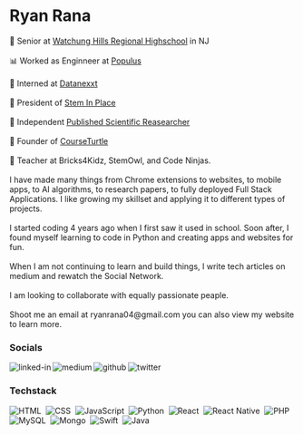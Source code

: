 
<!--

**RyanRana/ryanrana** is a ✨ _special_ ✨ repository because its `README.md` (this file) appears on your GitHub profile.

Here are some ideas to get you started:

- 🔭 I’m currently working on ...
- 🌱 I’m currently learning ...
- 👯 I’m looking to collaborate on ...
- 🤔 I’m looking for help with ...
- 💬 Ask me about ...
- 📫 How to reach me: ...
- 😄 Pronouns: ...
- ⚡ Fun fact: ...
-->
<h1>Ryan Rana</h1>
📌 Senior at <a href="https://www.whrhs.org/">Watchung Hills Regional Highschool</a> in NJ <br><br>
📊 Worked as Enginneer at <a href="https://www.populustrading.com/">Populus</a> <br><br>
🌲 Interned at <a href="https://datanexxt.com/">Datanexxt</a><br><br>
🦋 President of <a href="https://www.steminplace.com/">Stem In Place</a><br><br>
🧬 Independent <a href="https://scholar.google.com/citations?user=oHYO5bsAAAAJ&hl=en" > Published Scientific Reasearcher</a><br><br>
🐢 Founder of <a href="https://www.courseturtle.com/">CourseTurtle</a><br><br>
🙊 Teacher at Bricks4Kidz, StemOwl, and Code Ninjas.
<br><br>
I have made many things from Chrome extensions to websites, to mobile apps, to AI algorithms, to research papers, to fully deployed Full Stack Applications. I like growing my skillset and applying it to different types of projects.
<br><br>
 I started coding 4 years ago when I first saw it used in school. Soon after, I found myself learning to code in Python and creating apps and websites for fun. 
<br><br>
When I am not continuing to learn and build things, I write tech articles on medium and rewatch the Social Network. 
<br><br>
I am looking to collaborate with equally passionate peaple.
<br><br>
Shoot me an email at ryanrana04@gmail.com you can also view my website to learn more.
<br>
<h3>Socials</h3>
<a href="https://www.linkedin.com/in/ryan-rana-544b761b3/"><img align="left" alt="linked-in" src="https://img.shields.io/badge/linkedin-%230077B5.svg?&style=for-the-badge&logo=linkedin&logoColor=white" /></a>
<a href="https://theryanrana.medium.com/"><img align="left" alt="medium" src="https://img.shields.io/badge/medium-%2312100E.svg?&style=for-the-badge&logo=medium&logoColor=white" /></a>
<a href="https://github.com/RyanRana"><img align="left" alt="github" src="https://img.shields.io/badge/GitHub-100000?style=for-the-badge&logo=github&logoColor=white" /></a>
<a href="https://twitter.com/itsryanrana"><img align="left" alt="twitter" src="https://img.shields.io/badge/Twitter-1DA1F2?style=for-the-badge&logo=twitter&logoColor=white" /></a>
<br>
<h3> Techstack</h3>

![HTML](https://img.shields.io/badge/-HTML-05122A?style=flat&logo=HTML5)&nbsp;
![CSS](https://img.shields.io/badge/-CSS-05122A?style=flat&logo=CSS3&logoColor=1572B6)&nbsp;
![JavaScript](https://img.shields.io/badge/-JavaScript-05122A?style=flat&logo=javascript)&nbsp;
![Python](https://img.shields.io/badge/Python-05122A?style=flat&logo=python&logoColor=blue)&nbsp;
![React](https://img.shields.io/badge/React-05122A?style=flat&logo=react&logoColor=61DAFB)&nbsp;
![React Native](https://img.shields.io/badge/React_Native-05122A?style=flat&logo=react&logoColor=61DAFB)&nbsp;
![PHP](https://img.shields.io/badge/PHP-05122A?style=flat&logo=php&logoColor=61DAFB)&nbsp;
![MySQL](https://img.shields.io/badge/MySQL-05122A?style=flat&logo=mysql&logoColor=yellow)&nbsp;
![Mongo](https://img.shields.io/badge/MongoDB-05122A?style=flat&logo=mongodb&logoColor=green)&nbsp;
![Swift](https://img.shields.io/badge/Swift-05122A?style=flat&logo=swift&logoColor=#fa7343)&nbsp;
![Java](https://img.shields.io/badge/Java-05122A?style=flat&logo=java&logoColor=darkbrown)&nbsp;
